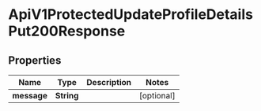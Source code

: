 

# ApiV1ProtectedUpdateProfileDetailsPut200Response


## Properties

| Name | Type | Description | Notes |
|------------ | ------------- | ------------- | -------------|
|**message** | **String** |  |  [optional] |



